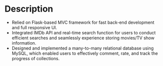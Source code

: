 # Description
- Relied on Flask-based MVC framework for fast back-end development and full responsive UI.
- Integrated IMDb API and real-time search function for users to conduct efficient searches and seamlessly experience storing movies/TV show information.
- Designed and implemented a many-to-many relational database using MySQL, which enabled users to effectively comment, rate, and track the progress of collections.

